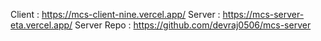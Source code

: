 Client : https://mcs-client-nine.vercel.app/
Server : https://mcs-server-eta.vercel.app/
Server Repo : https://github.com/devraj0506/mcs-server